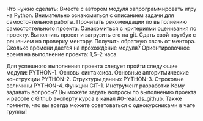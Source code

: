 Что нужно сделать:
Вместе с автором модуля запрограммировать игру на Python.
Внимательно ознакомиться с описанием задачи для самостоятельной работы.
Прочитать рекомендации по выполнению самостоятельного проекта.
Ознакомиться с критериями оценивания по проекту.
Выполнить проект и загрузить его на git.
Сдать свой ноутбук с решением на проверку ментору.
Получить обратную связь от ментора.
Сколько времени дается на прохождение модуля?
Ориентировочное время на выполнение проекта: 1,5–2 часа.

Для успешного выполнения проекта следует пройти следующие модули:
PYTHON-1. Основы синтаксиса. Основные алгоритмические конструкции
PYTHON-2. Структуры данных
PYTHON-3. Строковые величины
PYTHON-4. Функции
GIT-1. Инструмент разработки
Кому задавать вопросы?
Вы можете задать вопросы по выполнению проекта и работе с Github эксперту курса в канал #0-real_ds_github. Также помните, что вы всегда можете советоваться с однокурсниками в чате группы!